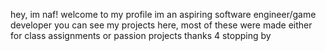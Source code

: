 hey, im naf! welcome to my profile
im an aspiring software engineer/game developer
you can see my projects here, most of these were made either for class assignments or passion projects
thanks 4 stopping by

<!---
nafna-f/nafna-f is a ✨ special ✨ repository because its `README.md` (this file) appears on your GitHub profile.
You can click the Preview link to take a look at your changes.
--->
